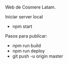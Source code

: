 Web de Cosmere Latam.

Iniciar server local
- npm start 

Pasos para publicar:
- npm run build
- npm run deploy
- git push -u origin master
